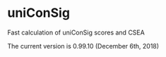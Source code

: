 # uniConSig
Fast calculation of uniConSig scores and CSEA

The current version is 0.99.10 (December 6th, 2018)
